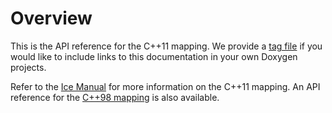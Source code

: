 Overview
==

This is the API reference for the C++11 mapping. We provide a [tag file](../icecpp11.tag)
if you would like to include links to this documentation in your own Doxygen projects.

Refer to the [Ice Manual](https://doc.zeroc.com/display/Ice37/Ice+Manual) for more
information on the C++11 mapping. An API reference for the [C++98 mapping](../cpp98/index.html)
is also available.
